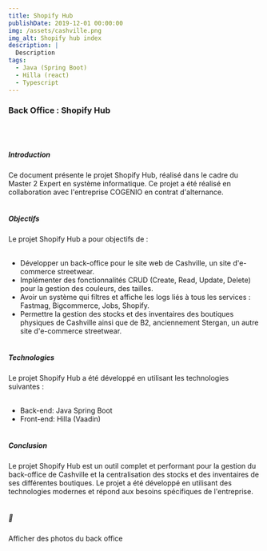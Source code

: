 ```yaml
---
title: Shopify Hub
publishDate: 2019-12-01 00:00:00
img: /assets/cashville.png
img_alt: Shopify hub index
description: |
  Description
tags:
  - Java (Spring Boot)
  - Hilla (react)
  - Typescript
---
```


### Back Office : Shopify Hub
<br><br>

##### Introduction
Ce document présente le projet Shopify Hub, réalisé dans le cadre du Master 2 Expert en système informatique. Ce projet a été réalisé en collaboration avec l'entreprise COGENIO en contrat d'alternance.
<br><br>

##### Objectifs
Le projet Shopify Hub a pour objectifs de :
<br><br>
- Développer un back-office pour le site web de Cashville, un site d'e-commerce streetwear.
- Implémenter des fonctionnalités CRUD (Create, Read, Update, Delete) pour la gestion des couleurs, des tailles.
- Avoir un système qui filtres et affiche les logs liés à tous les services : Fastmag, Bigcommerce, Jobs, Shopify.
- Permettre la gestion des stocks et des inventaires des boutiques physiques de Cashville ainsi que de B2, anciennement Stergan, un autre site d'e-commerce streetwear.
<br><br>

##### Technologies
Le projet Shopify Hub a été développé en utilisant les technologies suivantes :
<br><br>
- Back-end: Java Spring Boot
- Front-end: Hilla (Vaadin)
<br><br>

##### Conclusion
Le projet Shopify Hub est un outil complet et performant pour la gestion du back-office de Cashville et la centralisation des stocks et des inventaires de ses différentes boutiques. Le projet a été développé en utilisant des technologies modernes et répond aux besoins spécifiques de l'entreprise.
<br><br>

##### 🚧
Afficher des photos du back office